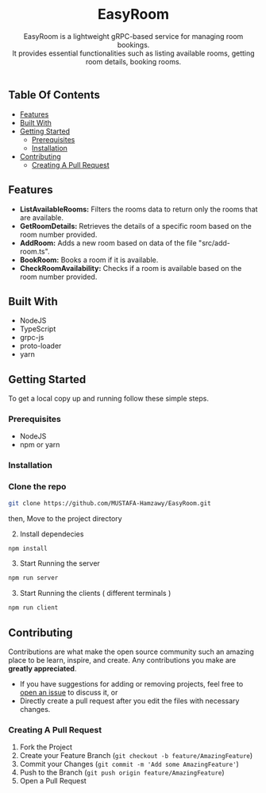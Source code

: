 <br/>
<h1 align="center">EasyRoom</h1>
<p align="center">
EasyRoom is a lightweight gRPC-based service for managing room bookings.<br>
It provides essential functionalities such as listing available rooms, getting room details, booking rooms.
<br/>
</div>

<br/>

## Table Of Contents

- [Features](#features)
- [Built With](#built-with)
- [Getting Started](#getting-started)
  - [Prerequisites](#prerequisites)
  - [Installation](#installation)
- [Contributing](#contributing)
  - [Creating A Pull Request](#creating-a-pull-request)

## Features
- <strong>ListAvailableRooms:</strong> Filters the rooms data to return only the rooms that are available.
- <strong>GetRoomDetails:</strong> Retrieves the details of a specific room based on the room number provided.
- <strong>AddRoom:</strong> Adds a new room based on data of the file "src/add-room.ts".
- <strong>BookRoom:</strong> Books a room if it is available.
- <strong>CheckRoomAvailability:</strong> Checks if a room is available based on the room number provided.

## Built With

* NodeJS
* TypeScript
* grpc-js
* proto-loader
* yarn

## Getting Started

To get a local copy up and running follow these simple steps.

### Prerequisites

* NodeJS
* npm or yarn

### Installation

### Clone the repo
  
  ```sh
git clone https://github.com/MUSTAFA-Hamzawy/EasyRoom.git
  ```

then, Move to the project directory

  2. Install dependecies
  
  ```sh
npm install
  ```
  
  3. Start Running the server
  ```sh
npm run server
  ```
  
  3. Start Running the clients ( different terminals )
  ```sh
npm run client
  ```

## Contributing

Contributions are what make the open source community such an amazing place to be learn, inspire, and create. Any contributions you make are **greatly appreciated**.
- If you have suggestions for adding or removing projects, feel free to [open an issue](https://github.com/MUSTAFA-Hamzawy/EasyRoom/issues/new) to discuss it, or
-  Directly create a pull request after you edit the files with necessary changes.

### Creating A Pull Request

1. Fork the Project
2. Create your Feature Branch (`git checkout -b feature/AmazingFeature`)
3. Commit your Changes (`git commit -m 'Add some AmazingFeature'`)
4. Push to the Branch (`git push origin feature/AmazingFeature`)
5. Open a Pull Request
